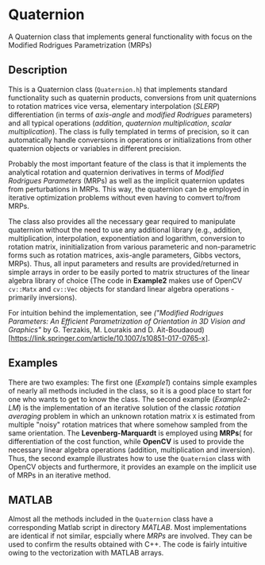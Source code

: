 # Quaternion
A Quaternion class that implements general functionality with focus on the Modified Rodrigues Parametrization (MRPs) 

## Description
This is a Quaternion class (`Quaternion.h`) that implements standard functionality such as quaternin products, conversions from unit quaternions to rotation matrices vice versa, elementary interpolation (_SLERP_) differentiation (in terms of _axis-angle_ and _modified Rodrigues_ parameters) and all typical operations (_addition_, _quaternion multiplication_, _scalar multiplication_). The class is fully templated in terms of precision, so it can automatically handle conversions in operations or initializations from other quaternion objects or variables in different precision.

Probably the most important feature of the class is that it implements the analytical rotation and quaternion derivatives in terms of _Modified Rodrigues Parameters_ (MRPs) as well as the implicit quaternion updates from perturbations in MRPs. This way, the quaternion can be employed in iterative optimization problems without even having to comvert to/from MRPs.

The class also provides all the necessary gear required to manipulate quaternion without the need to use any additional library (e.g., addition, multiplication, interpolation, exponentiation and logarithm, conversion to rotation matrix, ininitialization from various parameteric and non-parametric forms such as rotation matrices, axis-angle parameters, Gibbs vectors, MRPs). Thus, all input parameters and results are provided/returned in simple arrays in order to be easily ported to matrix structures of the linear algebra library of choice (The code in **Example2** makes use of OpenCV `cv::Matx` and `cv::Vec` objects for standard linear algebra operations - primarily inversions).

For intuition behind the implementation, see _("Modified Rodrigues Parameters: An Efficient Parametrization of Orientation in 3D Vision and Graphics"_ by G. Terzakis, M. Lourakis and D. Ait-Boudaoud)[https://link.springer.com/article/10.1007/s10851-017-0765-x]. 

## Examples

There are two examples: The first one (_Example1_) contains simple examples of nearly all methods included in the class, so it is a good place to start for one who wants to get to know the class. The second example (_Example2-LM_) is the implementation of an iterative solution of the classic _rotation averaging_ problem in which an unknown rotation matrix `X` is estimated from multiple "noisy" rotation matrices that where somehow sampled from the same orientation. The **Levenberg-Marquardt** is employed using **MRPs**( for differentiation of the cost function, while **OpenCV** is used to provide the necessary linear algebra operations (addition, multiplication and inversion). Thus, the second example illustrates how to use the `Quaternion` class with OpenCV objects and furthermore, it provides an example on the implicit use of MRPs in an iterative method.  

## MATLAB

Almost all the methods included in the `Quaternion` class have a corresponding Matlab script in directory _MATLAB_. Most implementations are identical if not similar, espcially where _MRPs_ are involved. They can be used to confirm the results obtained with C++. The code is fairly intuitive owing to the vectorization with MATLAB arrays. 
